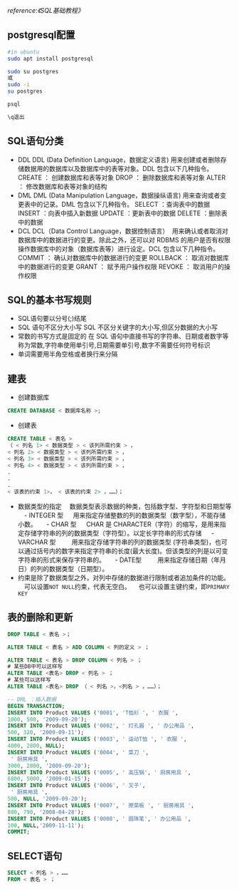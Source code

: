 *reference:《SQL基础教程》*

## postgresql配置
``` bash
#in ubuntu
sudo apt install postgresql

sudo su postgres
或
sudo -i
su postgres

psql

\q退出
```


## SQL语句分类
- DDL
DDL (Data Definition Language，数据定义语言) 用来创建或者删除存储数据用的数据库以及数据库中的表等对象。DDL 包含以下几种指令。
CREATE ： 创建数据库和表等对象
DROP ： 删除数据库和表等对象
ALTER ： 修改数据库和表等对象的结构
- DML
DML (Data Manipulation Language，数据操纵语言) 用来查询或者变更表中的记录。DML 包含以下几种指令。
SELECT ：查询表中的数据
INSERT ：向表中插入新数据
UPDATE ：更新表中的数据
DELETE ：删除表中的数据
- DCL
DCL（Data Control Language，数据控制语言）   用来确认或者取消对数据库中的数据进行的变更。除此之外，还可以对 RDBMS 的用户是否有权限操作数据库中的对象（数据库表等）进行设定。DCL 包含以下几种指令。
COMMIT ： 确认对数据库中的数据进行的变更
ROLLBACK ： 取消对数据库中的数据进行的变更
GRANT ： 赋予用户操作权限
REVOKE ： 取消用户的操作权限

## SQL的基本书写规则
- SQL语句要以分号(;)结尾
- SQL 语句不区分大小写
	SQL 不区分关键字的大小写,但区分数据的大小写
- 常数的书写方式是固定的
	在 SQL 语句中直接书写的字符串、日期或者数字等称为常数,字符串使用单引号,日期需要单引号,数字不需要任何符号标识
- 单词需要用半角空格或者换行来分隔

## 建表
- 创建数据库
``` sql
CREATE DATABASE < 数据库名称 >;
```
- 创建表
``` sql
CREATE TABLE < 表名 >
（ < 列名 1> < 数据类型 > < 该列所需约束 > ，
< 列名 2> < 数据类型 > < 该列所需约束 > ，
< 列名 3> < 数据类型 > < 该列所需约束 > ，
< 列名 4> < 数据类型 > < 该列所需约束 > ，
.
.
.
< 该表的约束 1>， < 该表的约束 2> ，……）；
```

- 数据类型的指定
　数据类型表示数据的种类，包括数字型、字符型和日期型等
　- INTEGER 型
　  用来指定存储整数的列的数据类型（数字型），不能存储小数。
　 - CHAR 型
　   CHAR 是 CHARACTER（字符）的缩写，是用来指定存储字符串的列的数据类型（字符型）。以定长字符串的形式存储
　  - VARCHAR 型
　  　用来指定存储字符串的列的数据类型 (字符串类型)，也可以通过括号内的数字来指定字符串的长度(最大长度)。但该类型的列是以可变字符串的形式来保存字符串的。
　  - DATE型
　  　用来指定存储日期（年月日）的列的数据类型（日期型）。
- 约束是除了数据类型之外，对列中存储的数据进行限制或者追加条件的功能。
　可以设置`NOT NULL`约束，代表无空白。
　也可以设置主键约束，即`PRIMARY KEY`
## 表的删除和更新
``` SQL
DROP TABLE < 表名 >；
```

``` SQL
ALTER TABLE < 表名 > ADD COLUMN < 列的定义 > ；
```
``` SQL
ALTER TABLE < 表名 > DROP COLUMN < 列名 > ；
# 某些DB中可以这样写
ALTER TABLE <表名> DROP < 列名 > ；
# 某些可以这样写
ALTER TABLE <表名> DROP （ < 列名 >，<列名 > ，……）；
```

``` SQL
-- DML ：插入数据
BEGIN TRANSACTION;
INSERT INTO Product VALUES ('0001', 'T恤衫 ', ' 衣服 ',
1000, 500, '2009-09-20');
INSERT INTO Product VALUES ('0002', ' 打孔器 ', ' 办公用品 ',
500, 320, '2009-09-11');
INSERT INTO Product VALUES ('0003', ' 运动T恤 ', ' 衣服 ',
4000, 2800, NULL);
INSERT INTO Product VALUES ('0004', ' 菜刀 ',
 ' 厨房用具 ',
3000, 2800, '2009-09-20');
INSERT INTO Product VALUES ('0005', ' 高压锅', ' 厨房用具 ',
6800, 5000, '2009-01-15');
INSERT INTO Product VALUES ('0006', ' 叉子',
 ' 厨房用具 ',
500, NULL, '2009-09-20');
INSERT INTO Product VALUES ('0007', ' 擦菜板 ', ' 厨房用具 ',
880, 790, '2008-04-28');
INSERT INTO Product VALUES ('0008', ' 圆珠笔', ' 办公用品 ',
100, NULL,'2009-11-11');
COMMIT;
```

## SELECT语句
``` SQL
SELECT < 列名 > ，……
FROM < 表名 > ；
```
